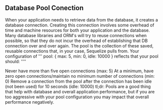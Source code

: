 ## Database Pool Conection

When your application needs to retrieve data from the database, it creates a database connection. Creating this connection involves some overhead of time and machine resources for both your application and the database. Many database libraries and ORM's will try to reuse connections when possible, so that they do not incur the overhead of establishing that DB connection over and over again. The pool is the collection of these saved, reusable connections that, in your case, Sequelize pulls from. Your configuration of
'''
pool: {
    max: 5,
    min: 0,
    idle: 10000
  }
reflects that your pool should:
''''

Never have more than five open connections (max: 5)
At a minimum, have zero open connections/maintain no minimum number of connections (min: 0)
Remove a connection from the pool after the connection has been idle (not been used) for 10 seconds (idle: 10000)
tl;dr: Pools are a good thing that help with database and overall application performance, but if you are too aggressive with your pool configuration you may impact that overall performance negatively.